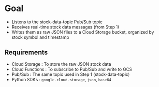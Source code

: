 # Goal
- Listens to the stock-data-topic Pub/Sub topic
- Receives real-time stock data messages (from Step 1)
- Writes them as raw JSON files to a Cloud Storage bucket, organized by stock symbol and timestamp

## Requirements

- Cloud Storage	: To store the raw JSON stock data
- Cloud Functions	: To subscribe to Pub/Sub and write to GCS
- Pub/Sub	: The same topic used in Step 1 (stock-data-topic)
- Python SDKs	: `google-cloud-storage`, `json`, `base64`

## 


